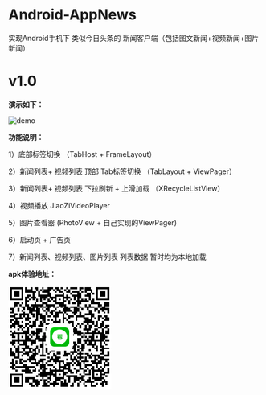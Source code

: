 # Android-AppNews
实现Android手机下 类似今日头条的 新闻客户端（包括图文新闻+视频新闻+图片新闻）

<h1>v1.0 </h1>

<p><strong>演示如下：</strong></p>

![demo](demo/show_v_1.0.gif)

<p><strong>功能说明：</strong></p>
<p>1）底部标签切换 （TabHost + FrameLayout）</p>
<p>2）新闻列表+ 视频列表 顶部 Tab标签切换 （TabLayout + ViewPager）</p>
<p>3）新闻列表+ 视频列表 下拉刷新 + 上滑加载 （XRecycleListView）</p>
<p>4）视频播放 JiaoZiVideoPlayer</p>
<p>5）图片查看器 (PhotoView + 自己实现的ViewPager)</p>
<p>6）启动页 + 广告页</p>
<p>7）新闻列表、视频列表、图片列表 列表数据  暂时均为本地加载</p>

<p><strong>apk体验地址：</strong></p>

![apk 1.0](demo/apk/qrcode_v1.0.png)

